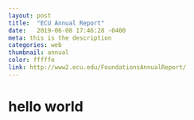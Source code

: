 ```yaml
---
layout: post
title:  "ECU Annual Report"
date:   2019-06-08 17:46:28 -0400
meta: this is the description
categories: web
thumbnail: annual
color: fffffe
link: http://www2.ecu.edu/FoundationsAnnualReport/
---
```

# hello world
